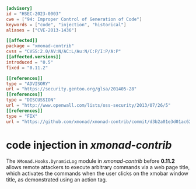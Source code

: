 ```toml
[advisory]
id = "HSEC-2023-0003"
cwe = ["94: Improper Control of Generation of Code"]
keywords = ["code", "injection", "historical"]
aliases = ["CVE-2013-1436"]

[[affected]]
package = "xmonad-contrib"
cvss = "CVSS:2.0/AV:N/AC:L/Au:N/C:P/I:P/A:P"
[[affected.versions]]
introduced = "0.5"
fixed = "0.11.2"

[[references]]
type = "ADVISORY"
url = "https://security.gentoo.org/glsa/201405-28"
[[references]]
type = "DISCUSSION"
url = "http://www.openwall.com/lists/oss-security/2013/07/26/5"
[[references]]
type = "FIX"
url = "https://github.com/xmonad/xmonad-contrib/commit/d3b2a01e3d01ac628e7a3139dd55becbfa37cf51"
```

# code injection in *xmonad-contrib*

The `XMonad.Hooks.DynamicLog` module in _xmonad-contrib_ before
**0.11.2** allows remote attackers to execute arbitrary commands via a
web page title, which activates the commands when the user clicks on
the xmobar window title, as demonstrated using an action tag.
